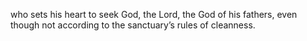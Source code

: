 who sets his heart to seek God, the Lord, the God of his fathers, even though not according to the sanctuary’s rules of cleanness.
